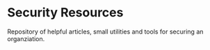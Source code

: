 # Security Resources

Repository of helpful articles, small utilities and tools for securing an organziation.
